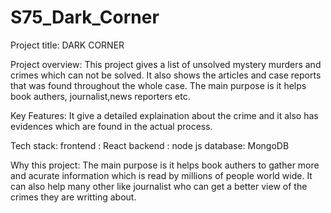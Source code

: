 # S75_Dark_Corner
Project title:
DARK CORNER

Project overview: This project gives a list of unsolved mystery murders and crimes which can not be solved. It also shows the articles and case reports that was found throughout the whole case. The main purpose is it helps book authers, journalist,news reporters etc.

Key Features: It give a detailed explaination about the crime and it also has evidences which are found in the actual process.

Tech stack: frontend : React backend : node js database: MongoDB

Why this project: The main purpose is it helps book authers to gather more and acurate information which is read by millions of people world wide. It can also help many other like journalist who can get a better view of the crimes they are writting about.
